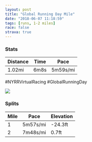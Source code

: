 ```yaml
---
layout: post
title: "Global Running Day Mile"
date: "2018-06-07 11:18:59"
tags: [runs, 1-2 miles]
race: false
strava: true
---
```


### Stats

| Distance | Time | Pace |
|----------|------|------|
|1.02mi|6m8s|5m59s/mi|

#NYRRVirtualRacing #GlobalRunningDay

<img src='https://maps.googleapis.com/maps/api/staticmap?maptype=roadmap&path=enc:}pmwFz|sbMaIg@gE}SEy_@yC}FwBmLh@}]&key=AIzaSyC1MId7bFpkLXNAaYhBSTb8jLyiSqzbDtM&size=800x800&markers=color:yellow|label:S|40.70687,-73.99902&markers=color:green|label:F|40.71067,-73.98185'>

### Splits

| Mile | Pace | Elevation |
|------|------|-----------|
|1|5m57s/mi|-24.3ft|
|2|7m48s/mi|0.7ft|
